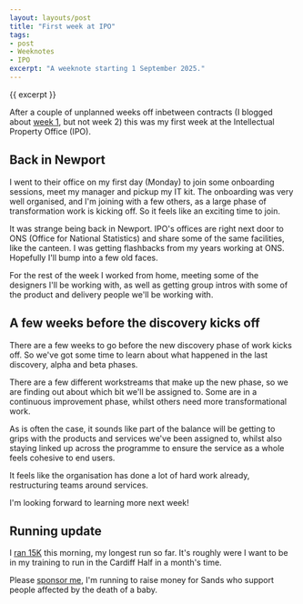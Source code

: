 ```yaml
---
layout: layouts/post
title: "First week at IPO"
tags:
- post
- Weeknotes
- IPO
excerpt: "A weeknote starting 1 September 2025."
--- 
```


{{ excerpt }}

After a couple of unplanned weeks off inbetween contracts (I blogged about [week 1](/blog/funemployment-part-1/), but not week 2) this was my first week at the Intellectual Property Office (IPO).

## Back in Newport

I went to their office on my first day (Monday) to join some onboarding sessions, meet my manager and pickup my IT kit. The onboarding was very well organised, and I'm joining with a few others, as a large phase of transformation work is kicking off. So it feels like an exciting time to join.

It was strange being back in Newport. IPO's offices are right next door to ONS (Office for National Statistics) and share some of the same facilities, like the canteen. I was getting flashbacks from my years working at ONS. Hopefully I'll bump into a few old faces.

For the rest of the week I worked from home, meeting some of the designers I'll be working with, as well as getting group intros with some of the product and delivery people we'll be working with.

## A few weeks before the discovery kicks off

There are a few weeks to go before the new discovery phase of work kicks off. So we've got some time to learn about what happened in the last discovery, alpha and beta phases.

There are a few different workstreams that make up the new phase, so we are finding out about which bit we'll be assigned to. Some are in a continuous improvement phase, whilst others need more transformational work.

As is often the case, it sounds like part of the balance will be getting to grips with the products and services we've been assigned to, whilst also staying linked up across the programme to ensure the service as a whole feels cohesive to end users.

It feels like the organisation has done a lot of hard work already, restructuring teams around services.

I'm looking forward to learning more next week!

## Running update

I [ran 15K](https://www.strava.com/activities/15725129229) this morning, my longest run so far. It's roughly were I want to be in my training to run in the Cardiff Half in a month's time.

<div class="panel">Please <a href="https://cardiffhalf25.enthuse.com/pf/benjy-stanton">sponsor me</a>, I'm running to raise money for Sands who support people affected by the death of a baby.
</div>
